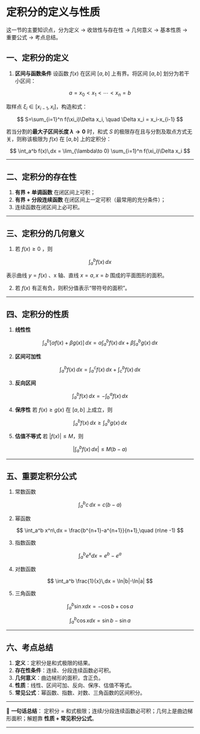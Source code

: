 # 定积分的定义与性质
这一节的主要知识点，分为定义 → 收敛性与存在性 → 几何意义 → 基本性质 → 重要公式 → 考点总结。



## 一、定积分的定义

1. **区间与函数条件**
   设函数 $f(x)$ 在区间 $[a,b]$ 上有界。将区间 $[a,b]$ 划分为若干小区间：

$$
a=x_0<x_1<\cdots<x_n=b
$$

取样点 $\xi_i \in [x_{i-1},x_i]$，构造和式：

$$
S=\sum_{i=1}^n f(\xi_i)\Delta x_i, \quad \Delta x_i = x_i-x_{i-1}
$$

若当分割的**最大子区间长度 $\lambda \to 0$** 时，和式 $S$ 的极限存在且与分割及取点方式无关，则称该极限为 $f(x)$ 在 $[a,b]$ 上的定积分：

$$
\int_a^b f(x)\,dx = \lim_{\lambda\to 0} \sum_{i=1}^n f(\xi_i)\Delta x_i
$$

---

## 二、定积分的存在性

1. **有界 + 单调函数** 在闭区间上可积；
2. **有界 + 分段连续函数** 在闭区间上一定可积（最常用的充分条件）；
3. 连续函数在闭区间上必可积。

---

## 三、定积分的几何意义

1. 若 $f(x)\ge 0$ ，则

$$
\int_a^b f(x)\,dx
$$

   表示曲线 $y=f(x)$ 、x 轴、直线 $x=a, x=b$ 围成的平面图形的面积。

2. 若 $f(x)$ 有正有负，则积分值表示“带符号的面积”。

---

## 四、定积分的性质

1. **线性性**

$$
\int_a^b [\alpha f(x)+\beta g(x)]\,dx = \alpha\int_a^b f(x)\,dx + \beta\int_a^b g(x)\,dx
$$

2. **区间可加性**

$$
\int_a^b f(x)\,dx = \int_a^c f(x)\,dx + \int_c^b f(x)\,dx
$$

3. **反向区间**

$$
\int_a^b f(x)\,dx = -\int_b^a f(x)\,dx
$$

4. **保序性**
   若 $f(x)\ge g(x)$ 在 $[a,b]$ 上成立，则

$$
\int_a^b f(x)\,dx \ge \int_a^b g(x)\,dx
$$

5. **估值不等式**
   若 $|f(x)|\le M$，则

$$
\Big|\int_a^b f(x)\,dx\Big| \le M(b-a)
$$

---

## 五、重要定积分公式

1. 常数函数

$$
\int_a^b c\,dx = c(b-a)
$$

2. 幂函数

$$
\int_a^b x^n\,dx = \frac{b^{n+1}-a^{n+1}}{n+1},\quad (n\ne -1)
$$

3. 指数函数

$$
\int_a^b e^x dx = e^b - e^a
$$

4. 对数函数

$$
\int_a^b \frac{1}{x}\,dx = \ln|b|-\ln|a|
$$

5. 三角函数

$$
\int_a^b \sin x dx = -\cos b + \cos a
$$

$$
\int_a^b \cos x dx = \sin b - \sin a
$$

---

## 六、考点总结

1. **定义**：定积分是和式极限的结果。
2. **存在性条件**：连续、分段连续函数必可积。
3. **几何意义**：曲边梯形的面积，含正负。
4. **性质**：线性、区间可加、反向、保序、估值不等式。
5. **常见公式**：幂函数、指数、对数、三角函数的区间积分。

---

📌 **一句话总结**：
定积分 = 和式极限；连续/分段连续函数必可积；几何上是曲边梯形面积；解题靠 **性质 + 常见积分公式**。

---


